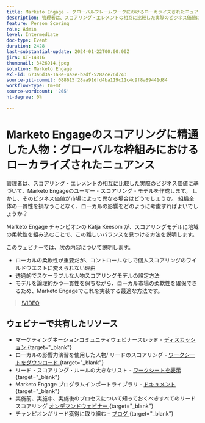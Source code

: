 ```yaml
---
title: Marketo Engage - グローバルフレームワークにおけるローカライズされたニュアンスのスコアリングに精通した人物
description: 管理者は、スコアリング・エレメントの相互に比較した実際のビジネス価値に基づいて、Marketo Engageのユーザー・スコアリング・モデルを作成します。 しかし、そのビジネス価値が市場によって異なる場合はどうでしょうか。 組織全体の一貫性を損なうことなく、ローカルの影響をどのように考慮すればよいでしょうか？ スコアリングモデルにローカルの柔軟性を組み込み、バランスを見つける方法を説明します。
feature: Person Scoring
role: Admin
level: Intermediate
doc-type: Event
duration: 2428
last-substantial-update: 2024-01-22T00:00:00Z
jira: KT-14816
thumbnail: 3426914.jpeg
solution: Marketo Engage
exl-id: 673a6d3a-1a8e-4a2e-b2df-528ace76d743
source-git-commit: 088615f28aa91dfd4ba119c11c4c9f8a89441d84
workflow-type: tm+mt
source-wordcount: '265'
ht-degree: 0%

---
```


# Marketo Engageのスコアリングに精通した人物：グローバルな枠組みにおけるローカライズされたニュアンス

管理者は、スコアリング・エレメントの相互に比較した実際のビジネス価値に基づいて、Marketo Engageのユーザー・スコアリング・モデルを作成します。 しかし、そのビジネス価値が市場によって異なる場合はどうでしょうか。 組織全体の一貫性を損なうことなく、ローカルの影響をどのように考慮すればよいでしょうか？

Marketo Engage チャンピオンの Katja Keesom が、スコアリングモデルに地域の柔軟性を組み込むことで、この難しいバランスを見つける方法を説明します。

このウェビナーでは、次の内容について説明します。

* ローカルの柔軟性が重要だが、コントロールなしで個人スコアリングのワイルドウエストに変えられない理由
* 透過的でスケーラブルな人物スコアリングモデルの設定方法
* モデルを論理的かつ一貫性を保ちながら、ローカル市場の柔軟性を確保できるため、Marketo Engageでこれを実装する最適な方法です。

>[!VIDEO](https://video.tv.adobe.com/v/3426914/?learn=on)

## ウェビナーで共有したリソース

* マーケティングネーションコミュニティウェビナースレッド - [ ディスカッション ](https://nation.marketo.com/t5/product-discussions/learn-from-your-peers-webinar-person-scoring-mastery-with/m-p/343084#M194864){target="_blank"}
* ローカルの影響力演習を使用した人物/ リードのスコアリング - [ ワークシートをダウンロード ](../../assets/marketo/build-scoring-model-and-local-flexibility-scoring-worksheet.docx){target="_blank"}
* リード・スコアリング・ルールの大きなリスト - [ ワークシートを表示 ](https://go.marketo.com/rs/561-HYG-937/images/Marketo-Lead-Scoring.pdf){target="_blank"}
* Marketo Engage プログラムインポートライブラリ - [ ドキュメント ](https://experienceleague.adobe.com/docs/marketo/using/product-docs/core-marketo-concepts/programs/program-library/program-import-library-overview.html){target="_blank"}
* 実施前、実施中、実施後のプロセスについて知っておくべきすべてのリードスコアリング [ オンデマンドウェビナー ](https://business.adobe.com/summit/2020/all-about-the-before-during-and-after-of-lead-scoring.html){target="_blank"}
* チャンピオンがリード獲得に取り組む – [ ブログ ](https://nation.marketo.com/t5/product-blogs/marketo-success-series-lead-scoring/ba-p/309849){target="_blank"}
